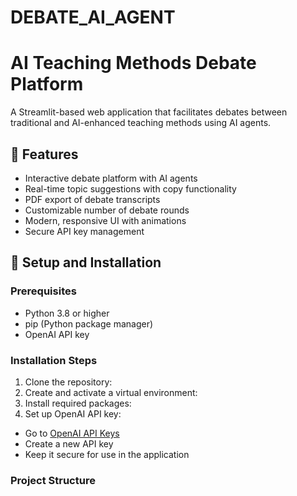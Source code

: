 # DEBATE_AI_AGENT
# AI Teaching Methods Debate Platform

A Streamlit-based web application that facilitates debates between traditional and AI-enhanced teaching methods using AI agents.

## 🌟 Features

- Interactive debate platform with AI agents
- Real-time topic suggestions with copy functionality
- PDF export of debate transcripts
- Customizable number of debate rounds
- Modern, responsive UI with animations
- Secure API key management

## 🚀 Setup and Installation

### Prerequisites

- Python 3.8 or higher
- pip (Python package manager)
- OpenAI API key

### Installation Steps

1. Clone the repository:
2. Create and activate a virtual environment:
3. Install required packages:
4. Set up OpenAI API key:
- Go to [OpenAI API Keys](https://platform.openai.com/api-keys)
- Create a new API key
- Keep it secure for use in the application

### Project Structure
